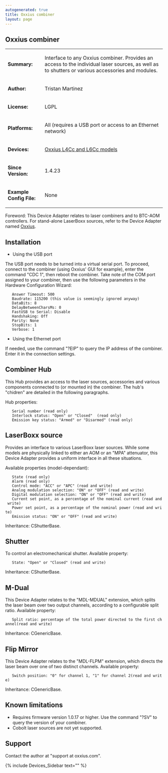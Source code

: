 ```yaml
---
autogenerated: true
title: Oxxius combiner
layout: page
---
```


## Oxxius combiner

<table>

<tr>

<td markdown="1">

**Summary:**

</td>

<td markdown="1">

Interface to any Oxxius combiner. Provides an access to the individual
laser sources, as well as to shutters or various accessories and
modules.

</td>

</tr>

<tr>

<td markdown="1">

**Author:**

</td>

<td markdown="1">

Tristan Martinez

</td>

</tr>

<tr>

<td markdown="1">

**License:**

</td>

<td markdown="1">

LGPL

</td>

</tr>

<tr>

<td markdown="1">

**Platforms:**

</td>

<td markdown="1">

All (requires a USB port or access to an Ethernet network)

</td>

</tr>

<tr>

<td markdown="1">

**Devices:**

</td>

<td markdown="1">

[Oxxius L4Cc and L6Cc models](http://www.oxxius.com/Wavelength-Combiner)

</td>

</tr>

<tr>

<td markdown="1">

**Since Version:**

</td>

<td markdown="1">

1.4.23

</td>

</tr>

<tr>

<td markdown="1">

**Example Config File:**

</td>

<td markdown="1">

None

</td>

</tr>

</table>

Foreword: This Device Adapter relates to laser combiners and to BTC-AOM
controllers. For stand-alone LaserBoxx sources, refer to the Device
Adapter named [Oxxius](Oxxius "wikilink").

## Installation

  - Using the USB port

The USB port needs to be turned into a virtual serial port. To proceed,
connect to the combiner (using Oxxius' GUI for example), enter the
command "CDC 1", then reboot the combiner. Take note of the COM port
assigned to your combiner, then use the following parameters in the
Hardware Configuration Wizard:

`   Answer Timeout: 500`  
`   Baudrate: 115200 (this value is seemingly ignored anyway)`  
`   DataBits: 8`  
`   DelayBetweenCharsMs: 0`  
`   FastUSB to Serial: Disable`  
`   Handshaking: Off`  
`   Parity: None`  
`   StopBits: 1`  
`   Verbose: 1`

  - Using the Ethernet port

If needed, use the command "?EIP" to query the IP address of the
combiner. Enter it in the connection settings.

## Combiner Hub

This Hub provides an access to the laser sources, accessories and
various components connected to (or mounted in) the combiner. The hub's
"chidren" are detailed in the following paragraphs.

Hub properties:

`   Serial number (read only)`  
`   Interlock status: "Open" or "Closed"  (read only)`  
`   Emission key status: "Armed" or "Disarmed" (read only)`

## LaserBoxx source

Provides an interface to various LaserBoxx laser sources. While some
models are physically linked to either an AOM or an "MPA" attenuator,
this Device Adapter provides a uniform interface in all these
situations.

Available properties (model-dependant):

`   State (read only)`  
`   Alarm (read only)`  
`   Control mode: "ACC" or "APC" (read and write)`  
`   Analog modulation selection: "ON" or "OFF" (read and write)`  
`   Digital modulation selection: "ON" or "OFF" (read and write)`  
`   Current set point, as a percentage of the nominal current (read and write)`  
`   Power set point, as a percentage of the nominal power (read and write)`  
`   Emission status: "ON" or "OFF" (read and write)`

Inheritance: CShutterBase.

## Shutter

To control an electromechanical shutter. Available property:

`   State: "Open" or "Closed" (read and write)`

Inheritance: CShutterBase.

## M-Dual

This Device Adapter relates to the "MDL-MDUAL" extension, which splits
the laser beam over two output channels, according to a configurable
split ratio. Available property:

`   Split ratio: percentage of the total power directed to the first channel(read and write)`

Inheritance: CGenericBase.

## Flip Mirror

This Device Adapter relates to the "MDL-FLPM" extension, which directs
the laser beam over one of two distinct channels. Available property:

`   Switch position: "0" for channel 1, "1" for channel 2(read and write)`

Inheritance: CGenericBase.

## Known limitations

  - Requires firmware version 1.0.17 or higher. Use the command "?SV" to
    query the version of your combiner.
  - Cobolt laser sources are not yet supported.

## Support

Contact the author at "support at oxxius.com".

{% include Devices_Sidebar text="" %}
